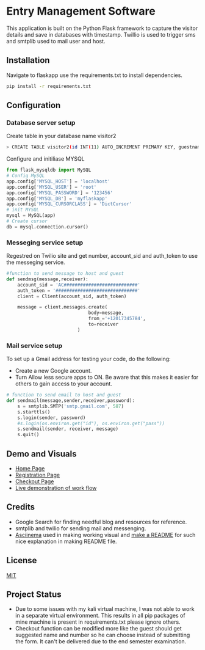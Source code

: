 # Entry Management Software

This application is built on the Python Flask framework to capture the visitor details and save in databases with timestamp. Twillio is used to trigger sms and smtplib used to  mail user and host.

## Installation

Navigate to flaskapp use the requirements.txt to install dependencies.

```bash
pip install -r requirements.txt
```

## Configuration

### Database server setup 

Create table in your database name visitor2
```bash
> CREATE TABLE visitor2(id INT(11) AUTO_INCREMENT PRIMARY KEY, guestname VARCHAR(100), guestemail VARCHAR(100),guestphone VARCHAR(10), hostname VARCHAR(100), hostemail VARCHAR(100) , hostphone VARCHAR(10), checkin VARCHAR(100), checkout VARCHAR(100), visitedaddress VARCHAR(300) , register_date TIMESTAMP DEFAULT CURRENT_TIMESTAMP);
```
Configure and initiliase MYSQL
```python
from flask_mysqldb import MySQL
# Config MySQL
app.config['MYSQL_HOST'] = 'localhost'
app.config['MYSQL_USER'] = 'root'
app.config['MYSQL_PASSWORD'] = '123456'
app.config['MYSQL_DB'] = 'myflaskapp'
app.config['MYSQL_CURSORCLASS'] = 'DictCursor'
# init MYSQL
mysql = MySQL(app)
# Create cursor
db = mysql.connection.cursor()
```
### Messeging service setup
Regestred on Twilio site and get number, account_sid and auth_token to use the messeging service.

```python
#function to send message to host and guest
def sendmsg(message,receiver):
    account_sid = 'AC###########################'
    auth_token = '##############################'
    client = Client(account_sid, auth_token)

    message = client.messages.create(
                              body=message,
                              from_='+12017345784',
                              to=receiver
                          ) 
```
### Mail service setup

To set up a Gmail address for testing your code, do the following:
- Create a new Google account.
- Turn Allow less secure apps to ON. Be aware that this makes it easier for others to gain access to your account.

```python
# function to send email to host and guest
def sendmail(message,sender,receiver,password):
    s = smtplib.SMTP('smtp.gmail.com', 587)
    s.starttls()
    s.login(sender, password)
    #s.login(os.environ.get("id"), os.environ.get("pass"))
    s.sendmail(sender, receiver, message)
    s.quit()
```

## Demo and Visuals
- [Home Page](/screenshots/HomePage.png)
- [Registration Page](/screenshots/RegistrationPage.png)
- [Checkout Page](/screenshots/CheckoutPage.png)
- [Live demonstration of work flow]()


## Credits
- Google Search for finding needful blog and resources for reference.
- smtplib and twilio for sending mail and messenging.
- [Asciinema](https://asciinema.org/docs/getting-started) used in making working visual and [make a README](https://www.makeareadme.com/) for such nice explanation in making README file.

## License
[MIT](https://choosealicense.com/licenses/mit/)

## Project Status
- Due to some issues with my kali virtual machine, I was not able to work in a separate virtual environment. This results in all pip packages of mine machine is present in requirements.txt please ignore others.
- Checkout function can be modified more like the guest should get suggested name and number so he can choose instead of submitting the form. It can't be delivered due to the end semester examination.